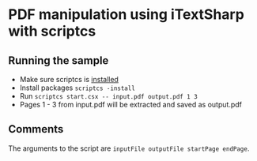 # PDF manipulation using iTextSharp with scriptcs

## Running the sample
* Make sure scriptcs is [installed](https://github.com/scriptcs/scriptcs-samples/blob/master/README.md)
* Install packages `scriptcs -install`
* Run `scriptcs start.csx -- input.pdf output.pdf 1 3`
* Pages 1 - 3 from input.pdf will be extracted and saved as output.pdf

## Comments

The arguments to the script are `inputFile outputFile startPage endPage`.